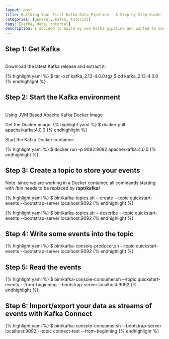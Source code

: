 ```yaml
---
layout: post
title: Building Your First Kafka Data Pipeline - A Step-by-Step Guide
categories: [general, kafka, tutorial]
tags: [kafka, data, tutorial]
description: I decided to build my own Kafka pipeline and wanted to document the process. If you’re interested, here’s how I did it and what I learned along the way.
---
```


## Step 1: Get Kafka

<br>
Download the latest Kafka release and extract it:

{% highlight yaml %}
$ tar -xzf kafka_2.13-4.0.0.tgz
$ cd kafka_2.13-4.0.0
{% endhighlight %}

## Step 2: Start the Kafka environment

<br>
Using JVM Based Apache Kafka Docker Image

Get the Docker image:
{% highlight yaml %}
$ docker pull apache/kafka:4.0.0
{% endhighlight %}

Start the Kafka Docker container:

{% highlight yaml %}
$ docker run -p 9092:9092 apache/kafka:4.0.0
{% endhighlight %}

## Step 3: Create a topic to store your events

Note: since we are working in a Docker container, all commands starting with /bin needs to be replaced by **/opt/kafka/**

{% highlight yaml %}
$ bin/kafka-topics.sh --create --topic quickstart-events --bootstrap-server localhost:9092
{% endhighlight %}

{% highlight yaml %}
$ bin/kafka-topics.sh --describe --topic quickstart-events --bootstrap-server localhost:9092
{% endhighlight %}

## Step 4: Write some events into the topic

{% highlight yaml %}
$ bin/kafka-console-producer.sh --topic quickstart-events --bootstrap-server localhost:9092
{% endhighlight %}

## Step 5: Read the events

{% highlight yaml %}
$ bin/kafka-console-consumer.sh --topic quickstart-events --from-beginning --bootstrap-server localhost:9092
{% endhighlight %}

## Step 6: Import/export your data as streams of events with Kafka Connect

{% highlight yaml %}
$ bin/kafka-console-consumer.sh --bootstrap-server localhost:9092 --topic connect-test --from-beginning
{% endhighlight %}
